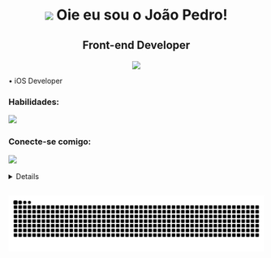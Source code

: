 
<h1 align="center"><img src="https://github.com/JoaoPedroVolponi/JoaoPedroVolponi/assets/98360987/a079222a-9ce9-4861-a8e8-3479428c12c3" width="100">
    Oie eu sou o João Pedro!</h1>
   

<h2 align="center">Front-end Developer</h3>

<p align="center">
    <img src="https://github.com/JoaoPedroVolponi/JoaoPedroVolponi/assets/98360987/47a2ace7-b106-4374-a309-e97c34f4829c" align="center">
</p>

<p align="left"> • iOS Developer </p>
<p align="left"></p>

<h3 align="left">Habilidades:</h3>
<p align="left">
    <a href="https://skillicons.dev">
        <img src="https://skillicons.dev/icons?i=swift,typescript,javascript,tailwind,figma " />
    </a> 
</p>
<h3 align="left">Conecte-se comigo:</h3>
<p align="left">
    <a href="https://www.linkedin.com/in/joaopedrovolponi/">
        <img src="https://skillicons.dev/icons?i=linkedin" />
    </a>
</p>


<details>   
 
  <a href="https://github.com/JoaoPedroVolponi">
 <div align="center">
  

  <a href="https://github.com/JoaoPedroVolponi">
  <img height="190em" src="https://github-readme-stats.vercel.app/api?username=JoaoPedroVolponi&show_icons=true&theme=react&include_all_commits=true&count_private=true"/>    
    
  <img height="190em" src="https://github-readme-stats.vercel.app/api/top-langs/?username=JoaoPedroVolponi&layout=compact&langs_count=7&theme=react"/>
</div>
</details>

##
  ![Snake animation](https://github.com/JoaoPedroVolponi/JoaoPedroVolponi/blob/output/github-contribution-grid-snake.svg)
 
